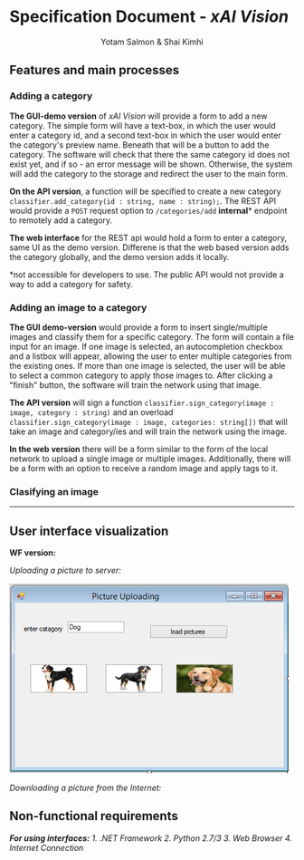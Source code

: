# Specification Document - _xAI Vision_ #
<center>Yotam Salmon &amp; Shai Kimhi</center>

## Features and main processes ##

### Adding a category ###

**The GUI-demo version** of *xAI Vision* will provide a form to add a new category. The simple form will have a text-box, in which the user would enter a category id, and a second text-box in which the user would enter the category's preview name. Beneath that will be a button to add the category. The software will check that there the same category id does not exist yet, and if so - an error message will be shown. Otherwise, the system will add the category to the storage and redirect the user to the main form.

**On the API version**, a function will be specified to create a new category `classifier.add_category(id : string, name : string);`. The REST API would provide a `POST` request option to  `/categories/add` **internal*** endpoint to remotely add a category.

**The web interface** for the REST api would hold a form to enter a category, same UI as the demo version. Differene is that the web based version adds the category globally, and the demo version adds it locally.

*not accessible for developers to use. The public API would not provide a way to add a category for safety.

### Adding an image to a category ###

**The GUI demo-version** would provide a form to insert single/multiple images and classify them for a specific category. The form will contain a file input for an image.
If one image is selected, an autocompletion checkbox and a listbox will appear, allowing the user to enter multiple categories from the existing ones. If more than one image is selected,
the user will be able to select a common category to apply those images to. After clicking a "finish" button, the software will train the network using that image.

**The API version** will sign a function `classifier.sign_category(image : image, category : string)` and an overload `classifier.sign_category(image : image, categories: string[])` that will take an image and category/ies and will train the network using the image.

**In the web version** there will be a form similar to the form of the local network to upload a single image or multiple images. Additionally, there will be a form with an option to receive a random image and apply tags to it. 

### Clasifying an image ###

****

## User interface visualization ##

**WF version:**

*Uploading a picture to server:*

![Uploading a picture](https://github.com/yotam180/xAI/blob/master/docs/xAI%20Vision/Uploading%20Picture.PNG?raw=true)


*Downloading a picture from the Internet:*

## Non-functional requirements ##

***For using interfaces:***
*1. .NET Framework*
*2. Python 2.7/3*
*3. Web Browser*
*4. Internet Connection*